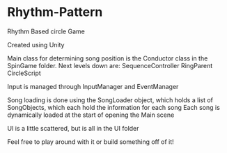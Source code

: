 # Rhythm-Pattern
Rhythm Based circle Game

Created using Unity

Main class for determining song position is the Conductor class in the SpinGame folder. Next levels down are:
SequenceController
RingParent
CircleScript

Input is managed through InputManager and EventManager

Song loading is done using the SongLoader object, which holds a list of SongObjects, which each hold the information for each song
Each song is dynamically loaded at the start of opening the Main scene

UI is a little scattered, but is all in the UI folder

Feel free to play around with it or build something off of it!
